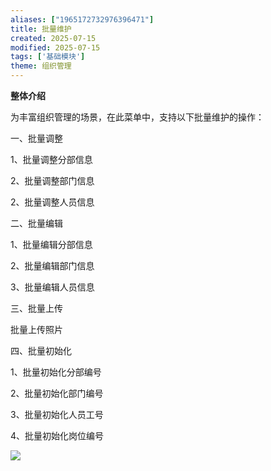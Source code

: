 ```yaml
---
aliases: ["1965172732976396471"]
title: 批量维护
created: 2025-07-15
modified: 2025-07-15
tags: ['基础模块']
theme: 组织管理
---
```


**整体介绍**

为丰富组织管理的场景，在此菜单中，支持以下批量维护的操作：

一、批量调整

1、批量调整分部信息

2、批量调整部门信息

2、批量调整人员信息

二、批量编辑

1、批量编辑分部信息

2、批量编辑部门信息

3、批量编辑人员信息

三、批量上传

批量上传照片

四、批量初始化

1、批量初始化分部编号

2、批量初始化部门编号

3、批量初始化人员工号

4、批量初始化岗位编号

![](https://myhelpdoc.oss-cn-heyuan.aliyuncs.com/mdimages/4d8b5caf04e073b8e5522898e2da0d47.jpg)
